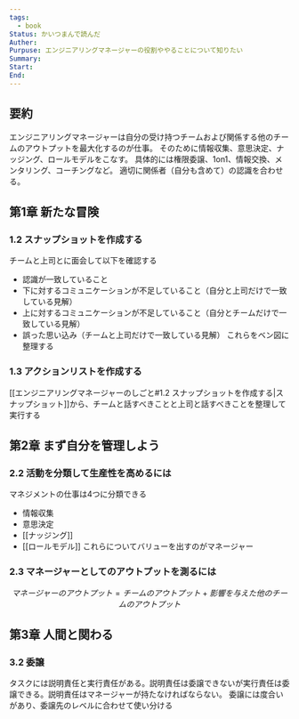 ```yaml
---
tags:
  - book
Status: かいつまんで読んだ
Auther: 
Purpuse: エンジニアリングマネージャーの役割ややることについて知りたい
Summary: 
Start: 
End:
---
```

## 要約
エンジニアリングマネージャーは自分の受け持つチームおよび関係する他のチームのアウトプットを最大化するのが仕事。
そのために情報収集、意思決定、ナッジング、ロールモデルをこなす。
具体的には権限委譲、1on1、情報交換、メンタリング、コーチングなど。
適切に関係者（自分も含めて）の認識を合わせる。

## 第1章 新たな冒険
### 1.2 スナップショットを作成する
チームと上司とに面会して以下を確認する
- 認識が一致していること
- 下に対するコミュニケーションが不足していること（自分と上司だけで一致している見解）
- 上に対するコミュニケーションが不足していること（自分とチームだけで一致している見解）
- 誤った思い込み（チームと上司だけで一致している見解）
これらをベン図に整理する
### 1.3 アクションリストを作成する
[[エンジニアリングマネージャーのしごと#1.2 スナップショットを作成する|スナップショット]]から、チームと話すべきことと上司と話すべきことを整理して実行する


## 第2章 まず自分を管理しよう
### 2.2 活動を分類して生産性を高めるには
マネジメントの仕事は4つに分類できる
- 情報収集
- 意思決定
- [[ナッジング]]
- [[ロールモデル]]
これらについてバリューを出すのがマネージャー

### 2.3 マネージャーとしてのアウトプットを測るには
```math
マネージャーのアウトプット = チームのアウトプット + 影響を与えた他のチームのアウトプット
```

## 第3章 人間と関わる
### 3.2 委譲
タスクには説明責任と実行責任がある。説明責任は委譲できないが実行責任は委譲できる。説明責任はマネージャーが持たなければならない。
委譲には度合いがあり、委譲先のレベルに合わせて使い分ける


